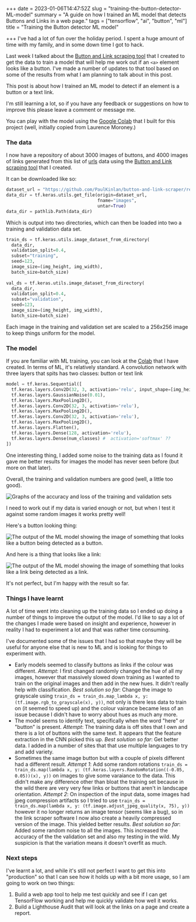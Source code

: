 +++
date = 2023-01-06T14:47:52Z
slug = "training-the-button-detector-ML-model"
summary = "A guide on how I trained an ML model that detects Buttons and Links in a web page."
tags = ["tensorflow", "ai", "button", "ml"]
title = "Training the Button detector ML model"

+++
I've had a lot of fun over the holiday period. I spent a huge amount of time with my family, and in some down time I got to hack.

Last week I talked about the [Button and Link scraping tool](https://paul.kinlan.me/button-and-link-scraping-for-ml-training/) that I created to get the data to train a model that will help me work out if an `<a>` element looks like a button. I've made a number of updates to that tool based on some of the results from what I am planning to talk about in this post.

This post is about how I trained an ML model to detect if an element is a button or a text link.

I'm still learning a lot, so if you have any feedback or suggestions on how to improve this please leave a comment or message me.

You can play with the model using the [Google Colab](https://colab.research.google.com/drive/1njX4Sd-6rfM594ACFx9mS3DHJrGfGdr4#scrollTo=eUC1hx6vezgI) that I built for this project (well, initially copied from Laurence Moroney.)

### The data

I now have a repository of about 3000 images of buttons, and 4000 images of links generated from this list of [urls](https://github.com/PaulKinlan/button-and-link-scraper/blob/main/urls.txt) data using the [Button and Link scraping tool](https://paul.kinlan.me/button-and-link-scraping-for-ml-training/) that I created.  

It can be downloaded like so:

```python
dataset_url = "https://github.com/PaulKinlan/button-and-link-scraper/releases/download/latest/images.tgz"
data_dir = tf.keras.utils.get_file(origin=dataset_url,
                                   fname="images",
                                   untar=True)
data_dir = pathlib.Path(data_dir)
```

Which is output into two directories, which can then be loaded into two a training and validation data set.

```python
train_ds = tf.keras.utils.image_dataset_from_directory(
  data_dir,
  validation_split=0.4,
  subset="training",
  seed=123,
  image_size=(img_height, img_width),
  batch_size=batch_size)
  
val_ds = tf.keras.utils.image_dataset_from_directory(
  data_dir,
  validation_split=0.4,
  subset="validation",
  seed=123,
  image_size=(img_height, img_width),
  batch_size=batch_size)
```

Each image in the training and validation set are scaled to a 256x256 image to keep things uniform for the model.

### The model

If you are familiar with ML training, you can look at the [Colab](https://colab.research.google.com/drive/1njX4Sd-6rfM594ACFx9mS3DHJrGfGdr4#scrollTo=eUC1hx6vezgI) that I have created. In terms of ML, it's relatively standard. A convolution network with three layers that spits has two classes: button or text link

```python
model = tf.keras.Sequential([
  tf.keras.layers.Conv2D(32, 3, activation='relu', input_shape=[img_height, img_width, 1]),
  tf.keras.layers.GaussianNoise(0.01),
  tf.keras.layers.MaxPooling2D(),
  tf.keras.layers.Conv2D(32, 3, activation='relu'),
  tf.keras.layers.MaxPooling2D(),
  tf.keras.layers.Conv2D(32, 3, activation='relu'),
  tf.keras.layers.MaxPooling2D(),
  tf.keras.layers.Flatten(),
  tf.keras.layers.Dense(128, activation='relu'),
  tf.keras.layers.Dense(num_classes) #  activation='softmax' ??
])
```

One interesting thing, I added some noise to the training data as I found it gave me better results for images the model has never seen before (but more on that later).

Overall, the training and validation numbers are good (well, a little too good).

![Graphs of the accuracy and loss of the training and validation sets](/images/2023-01-11-screenshot-2023-01-11-at-23-18-07.png)

I need to work out if my data is varied enough or not, but when I test it against some random images it works pretty well!

Here's a button looking thing:

![The output of the ML model showing the image of something that looks like a button being detected as a button.](/images/2023-01-12-screenshot-2023-01-12-at-09-59-11.png)

And here is a thing that looks like a link:

![The output of the ML model showing the image of something that looks like a link being detected as a link.](/images/2023-01-12-screenshot-2023-01-12-at-10-05-26.png)

It's not perfect, but I'm happy with the result so far.

### Things I have learnt

A lot of time went into cleaning up the training data so I ended up doing a number of things to improve the output of the model. I'd like to say a lot of the changes I made were based on insight and experience, however in reality I had to experiment a lot and that was rather time consuming.

I've documented some of the issues that I had so that maybe they will be useful for anyone else that is new to ML and is looking for things to experiment with.

* Early models seemed to classify buttons as links if the colour was different.
  _Attempt_: I first changed randomly changed the hue of all my images, however that massively slowed down training as I wanted to train on the original images and then add in the new hues. It didn't really help with classification.
  _Best solution so far_: Change the image to grayscale using `train_ds = train_ds.map_lambda x, y: (tf.image.rgb_to_grayscale(x), y))`, not only is there less data to train on (it seemed to speed up) and the colour vairance became less of an issue because I didn't have to worry about hues as much any more.
* The model seems to identify text, specifically when the word "here" or "button" is present.
  _Attempt_: The training data is off sites that I own and there is a lot of buttons with the same text. It appears that the feature extraction in the CNN picked this up.
  _Best solution so far_: Get better data. I added in a number of sites that that use multiple languages to try and add variety.
* Sometimes the same image button but with a couple of pixels different had a different result.
  _Attempt 1_: Add some random rotations `train_ds = train_ds.map(lambda x, y: (tf.keras.layers.RandomRotation((-0.05, 0.05))(x), y))` on images to give some varaiance to the data. This didn't make any difference other than bloat the training set because in the wild there are very very few links or buttons that aren't in landscape orientation.
  _Attempt 2_: On inspection of the input data, some images had jpeg compression artifacts so I tried to use `train_ds = train_ds.map(lambda x, y: (tf.image.adjust_jpeg_quality(x, 75), y))` however it no longer returns an image tensor (seems like a bug), so in the link scraper software I now also create a heavily compressed version of the image. This yielded better results.
  _Best solution so far_: Added some random noise to all the images. This increased the accuracy of the the validation set and also my testing in the wild. My suspicion is that the variation means it doesn't overfit as much.

### Next steps

I've learnt a lot, and while it's still not perfect I want to get this into "production" so that I can see how it holds up with a bit more usage, so I am going to work on two things:

1. Build a web app tool to help me test quickly and see if I can get TensorFlow working and help me quickly validate how well it works.
2. Build a Lighthouse Audit that will look at the links on a page and create a report.